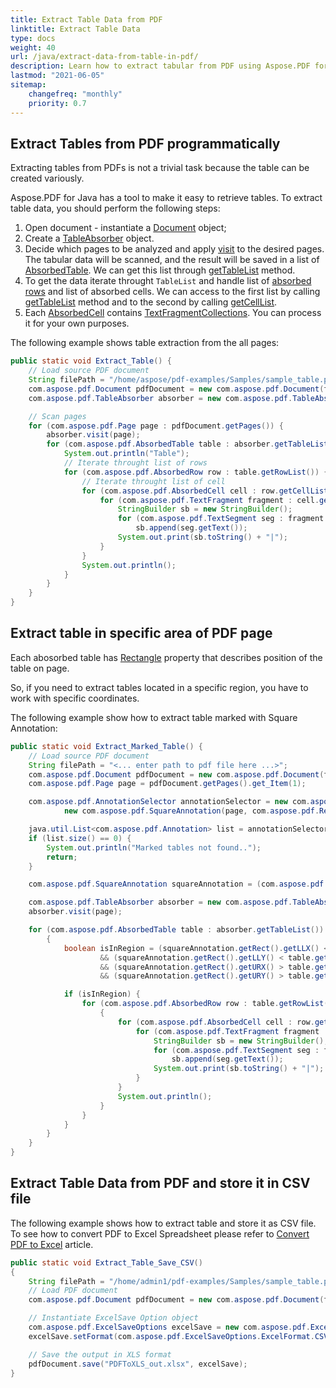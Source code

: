 ```yaml
---
title: Extract Table Data from PDF 
linktitle: Extract Table Data
type: docs
weight: 40
url: /java/extract-data-from-table-in-pdf/
description: Learn how to extract tabular from PDF using Aspose.PDF for Java
lastmod: "2021-06-05"
sitemap:
    changefreq: "monthly"
    priority: 0.7
---
```


## Extract Tables from PDF programmatically

Extracting tables from PDFs is not a trivial task because the table can be created variously.

Aspose.PDF for Java has a tool to make it easy to retrieve tables. To extract table data, you should perform the following steps:

1. Open document - instantiate a [Document](https://reference.aspose.com/pdf/java/com.aspose.pdf/Document) object;
1. Create a [TableAbsorber](https://reference.aspose.com/pdf/java/com.aspose.pdf/tableabsorber) object.
1. Decide which pages to be analyzed and apply [visit](https://reference.aspose.com/pdf/java/com.aspose.pdf/TableAbsorber#visit-com.aspose.pdf.Page-) to the desired pages. The tabular data will be scanned, and the result will be saved in a list of [AbsorbedTable](https://reference.aspose.com/pdf/java/com.aspose.pdf/AbsorbedTable). We can get this list through [getTableList](https://reference.aspose.com/pdf/java/com.aspose.pdf/TableAbsorber#getTableList--) method.
1. To get the data iterate throught `TableList` and handle list of [absorbed rows](https://reference.aspose.com/pdf/java/com.aspose.pdf/AbsorbedRow) and list of absorbed cells. We can access to the first list by calling [getTableList](https://reference.aspose.com/pdf/java/com.aspose.pdf/TableAbsorber#getTableList--) method and to the second by calling [getCellList](https://reference.aspose.com/pdf/java/com.aspose.pdf/AbsorbedRow#getCellList--).
1. Each [AbsorbedCell](https://reference.aspose.com/pdf/java/com.aspose.pdf/AbsorbedCell) contains [TextFragmentCollections](https://reference.aspose.com/pdf/java/com.aspose.pdf/TextFragmentCollection). You can process it for your own purposes.

The following example shows table extraction from the all pages:

```java
public static void Extract_Table() {
    // Load source PDF document        
    String filePath = "/home/aspose/pdf-examples/Samples/sample_table.pdf";
    com.aspose.pdf.Document pdfDocument = new com.aspose.pdf.Document(filePath);
    com.aspose.pdf.TableAbsorber absorber = new com.aspose.pdf.TableAbsorber();

    // Scan pages
    for (com.aspose.pdf.Page page : pdfDocument.getPages()) {
        absorber.visit(page);
        for (com.aspose.pdf.AbsorbedTable table : absorber.getTableList()) {
            System.out.println("Table");
            // Iterate throught list of rows
            for (com.aspose.pdf.AbsorbedRow row : table.getRowList()) {
                // Iterate throught list of cell
                for (com.aspose.pdf.AbsorbedCell cell : row.getCellList()) {
                    for (com.aspose.pdf.TextFragment fragment : cell.getTextFragments()) {
                        StringBuilder sb = new StringBuilder();
                        for (com.aspose.pdf.TextSegment seg : fragment.getSegments())
                            sb.append(seg.getText());
                        System.out.print(sb.toString() + "|");
                    }
                }
                System.out.println();
            }
        }
    }
}
```

## Extract table in specific area of PDF page

Each abosorbed table has [Rectangle](https://reference.aspose.com/pdf/java/com.aspose.pdf/AbsorbedTable#getRectangle--) property that describes position of the table on page.

So, if you need to extract tables located in a specific region, you have to work with specific coordinates.

The following example show how to extract table marked with Square Annotation:

```java
public static void Extract_Marked_Table() {
    // Load source PDF document
    String filePath = "<... enter path to pdf file here ...>";
    com.aspose.pdf.Document pdfDocument = new com.aspose.pdf.Document(filePath);
    com.aspose.pdf.Page page = pdfDocument.getPages().get_Item(1);

    com.aspose.pdf.AnnotationSelector annotationSelector = new com.aspose.pdf.AnnotationSelector(
            new com.aspose.pdf.SquareAnnotation(page, com.aspose.pdf.Rectangle.getTrivial()));

    java.util.List<com.aspose.pdf.Annotation> list = annotationSelector.getSelected();
    if (list.size() == 0) {
        System.out.println("Marked tables not found..");
        return;
    }

    com.aspose.pdf.SquareAnnotation squareAnnotation = (com.aspose.pdf.SquareAnnotation) list.get(0);

    com.aspose.pdf.TableAbsorber absorber = new com.aspose.pdf.TableAbsorber();
    absorber.visit(page);

    for (com.aspose.pdf.AbsorbedTable table : absorber.getTableList()) {
        {
            boolean isInRegion = (squareAnnotation.getRect().getLLX() < table.getRectangle().getLLX())
                    && (squareAnnotation.getRect().getLLY() < table.getRectangle().getLLY())
                    && (squareAnnotation.getRect().getURX() > table.getRectangle().getURX())
                    && (squareAnnotation.getRect().getURY() > table.getRectangle().getURY());

            if (isInRegion) {
                for (com.aspose.pdf.AbsorbedRow row : table.getRowList()) {
                    {
                        for (com.aspose.pdf.AbsorbedCell cell : row.getCellList()) {
                            for (com.aspose.pdf.TextFragment fragment : cell.getTextFragments()) {
                                StringBuilder sb = new StringBuilder();
                                for (com.aspose.pdf.TextSegment seg : fragment.getSegments())
                                    sb.append(seg.getText());
                                System.out.print(sb.toString() + "|");
                            }
                        }
                        System.out.println();
                    }
                }
            }
        }
    }
}
```

## Extract Table Data from PDF and store it in CSV file

The following example shows how to extract table and store it as CSV file.
To see how to convert PDF to Excel Spreadsheet please refer to [Convert PDF to Excel](/pdf/java/convert-pdf-to-excel/) article.

```java
public static void Extract_Table_Save_CSV()
{
    String filePath = "/home/admin1/pdf-examples/Samples/sample_table.pdf";
    // Load PDF document
    com.aspose.pdf.Document pdfDocument = new com.aspose.pdf.Document(filePath);

    // Instantiate ExcelSave Option object
    com.aspose.pdf.ExcelSaveOptions excelSave = new com.aspose.pdf.ExcelSaveOptions();
    excelSave.setFormat(com.aspose.pdf.ExcelSaveOptions.ExcelFormat.CSV);

    // Save the output in XLS format
    pdfDocument.save("PDFToXLS_out.xlsx", excelSave);
}
```
